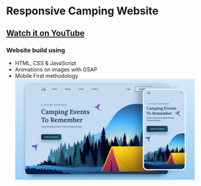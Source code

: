 # Responsive Camping Website
## [Watch it on YouTube](https://youtu.be/Sc4IDvESKHE?si=qXUDEaE3wuNpRXNn)
### Website build using
- HTML, CSS & JavaScript
- Animations on images with GSAP
- Mobile First methodology
![Preview image of the final result.](/preview.png)

